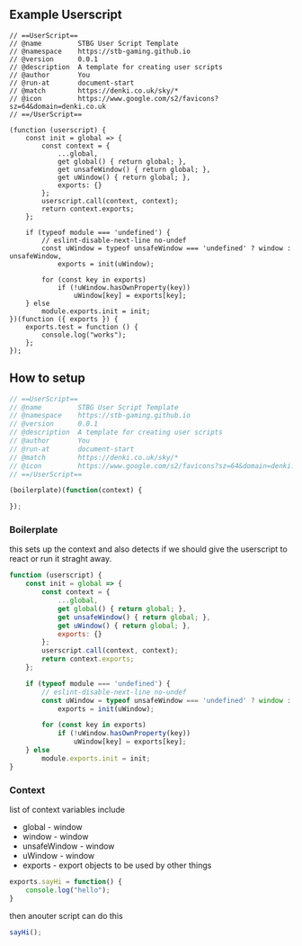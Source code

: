 ## Example Userscript

```
// ==UserScript==
// @name         STBG User Script Template
// @namespace    https://stb-gaming.github.io
// @version      0.0.1
// @description  A template for creating user scripts
// @author       You
// @run-at       document-start
// @match        https://denki.co.uk/sky/*
// @icon         https://www.google.com/s2/favicons?sz=64&domain=denki.co.uk
// ==/UserScript==

(function (userscript) {
	const init = global => {
		const context = {
			...global,
			get global() { return global; },
			get unsafeWindow() { return global; },
			get uWindow() { return global; },
			exports: {}
		};
		userscript.call(context, context);
		return context.exports;
	};

	if (typeof module === 'undefined') {
		// eslint-disable-next-line no-undef
		const uWindow = typeof unsafeWindow === 'undefined' ? window : unsafeWindow,
			exports = init(uWindow);

		for (const key in exports)
			if (!uWindow.hasOwnProperty(key))
				uWindow[key] = exports[key];
	} else
		module.exports.init = init;
})(function ({ exports }) {
	exports.test = function () {
		console.log("works");
	};
});

```


## How to setup

```js
// ==UserScript==
// @name         STBG User Script Template
// @namespace    https://stb-gaming.github.io
// @version      0.0.1
// @description  A template for creating user scripts
// @author       You
// @run-at       document-start
// @match        https://denki.co.uk/sky/*
// @icon         https://www.google.com/s2/favicons?sz=64&domain=denki.co.uk
// ==/UserScript==

(boilerplate)(function(context) {

});
```
### Boilerplate
this sets up the context and also detects if we should give the userscript to react or run it straght away.
```js
function (userscript) {
	const init = global => {
		const context = {
			...global,
			get global() { return global; },
			get unsafeWindow() { return global; },
			get uWindow() { return global; },
			exports: {}
		};
		userscript.call(context, context);
		return context.exports;
	};

	if (typeof module === 'undefined') {
		// eslint-disable-next-line no-undef
		const uWindow = typeof unsafeWindow === 'undefined' ? window : unsafeWindow,
			exports = init(uWindow);

		for (const key in exports)
			if (!uWindow.hasOwnProperty(key))
				uWindow[key] = exports[key];
	} else
		module.exports.init = init;
}
```

### Context
list of context variables include

* global - window
* window - window
* unsafeWindow - window
* uWindow - window
* exports - export objects to be used by other things

```js
exports.sayHi = function() {
	console.log("hello");
}
```

then anouter script can do this
```js
sayHi();
```
